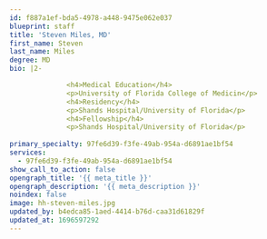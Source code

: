 ```yaml
---
id: f887a1ef-bda5-4978-a448-9475e062e037
blueprint: staff
title: 'Steven Miles, MD'
first_name: Steven
last_name: Miles
degree: MD
bio: |2-

              <h4>Medical Education</h4>
              <p>University of Florida College of Medicin</p>
              <h4>Residency</h4>
              <p>Shands Hospital/University of Florida</p>
              <h4>Fellowship</h4>
              <p>Shands Hospital/University of Florida</p>
          
primary_specialty: 97fe6d39-f3fe-49ab-954a-d6891ae1bf54
services:
  - 97fe6d39-f3fe-49ab-954a-d6891ae1bf54
show_call_to_action: false
opengraph_title: '{{ meta_title }}'
opengraph_description: '{{ meta_description }}'
noindex: false
image: hh-steven-miles.jpg
updated_by: b4edca85-1aed-4414-b76d-caa31d61829f
updated_at: 1696597292
---
```

